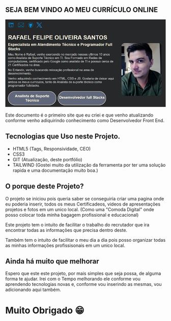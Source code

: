 ## SEJA BEM VINDO AO MEU CURRÍCULO ONLINE

![MEU PROJETO](/_imagens/MEU__PROJETO.png)

Este documento é o primeiro site que eu criei e que venho atualizando conforme venho adiquirindo conhecimento como Desenvolvedor Front End.

## Tecnologias que Uso neste Projeto.

- HTML5 (Tags, Responsividade, CEO)
- CSS3 
- GIT (Atualização, deste portfólio)
- TAILWIND (Gostei muito da utilização da ferramenta por ter uma solução rapida e uma documentação muito boa.)
  

## O porque deste Projeto?

O projeto se iniciou pois queria saber se conseguiria criar uma pagina onde eu poderia inserir, todos os meus Certificadeos, videos de apresentações projetos e fotos em um unico local. (Como uma "Comoda Digital" onde posso colocar toda minha bagagem profissional e educacional)

Este projeto tem o intuito de facilitar o trabalho do recrutador que ira encontrar todas as informações que precisa dentro deste.

Também tem o intuito de facilitar o meu dia a dia pois posso organizar todas as minhas informações profissisonais em um unico local.

## Ainda há muito que melhorar

Espero que este este projeto, por mais simples que seja possa, de alguma forma te ajudar. Irei com o Tempo melhorando ele conforme vou aprendendo tecnologias novas e, conforme vou inserindo as mesmas, vou adicionando aqui também.

# Muito Obrigado 😁
